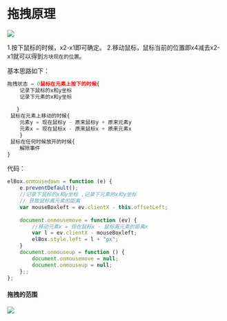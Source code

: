 # 拖拽原理
![](http://ouyzoz9zy.bkt.clouddn.com/18-10-26/57683543.jpg)

1.按下鼠标的时候，x2-x1即可确定。
2.移动鼠标，鼠标当前的位置即x4减去x2-x1就可以得到`方块现在的位置`。

基本思路如下：

``` javascript
拖拽状态 = 0鼠标在元素上按下的时候{    
    记录下鼠标的x和y坐标    
    记录下元素的x和y坐标    
        
   } 
 鼠标在元素上移动的时候{    
    元素y = 现在鼠标y - 原来鼠标y + 原来元素y    
    元素x = 现在鼠标x - 原来鼠标x + 原来元素x    
    }     
 鼠标在任何时候放开的时候{    
    解除事件
}
```

代码：
``` javascript
elBox.onmousedown = function (e) {
    e.preventDefault();
    //记录下鼠标的x和y坐标 ,记录下元素的x和y坐标
    // 获取鼠标离元素的距离
    var mouseBoxleft = ev.clientX - this.offsetLeft;
    
    document.onmousemove = function (ev) {
        //移动元素x = 现在鼠标x - 鼠标离元素的距离x  
        var l = ev.clientX - mouseBoxleft;
        elBox.style.left = l + "px";
    }
    document.onmouseup = function () {
        document.onmousemove = null;
        document.onmouseup = null;
    };;
};
```

#### 拖拽的范围
![](http://ouyzoz9zy.bkt.clouddn.com/17-10-10/76987254.jpg)
